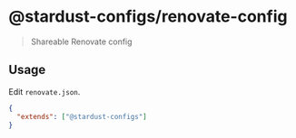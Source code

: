 # @stardust-configs/renovate-config

> Shareable Renovate config

## Usage

Edit `renovate.json`.

```json
{
  "extends": ["@stardust-configs"]
}
```
